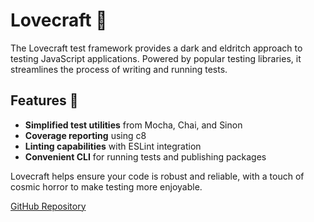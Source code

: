 # Lovecraft 🐙

The Lovecraft test framework provides a dark and eldritch approach to testing JavaScript applications. Powered by popular testing libraries, it streamlines the process of writing and running tests.

## Features 🧪

- **Simplified test utilities** from Mocha, Chai, and Sinon
- **Coverage reporting** using c8
- **Linting capabilities** with ESLint integration
- **Convenient CLI** for running tests and publishing packages

Lovecraft helps ensure your code is robust and reliable, with a touch of cosmic horror to make testing more enjoyable.

[GitHub Repository](https://github.com/phantomaton-ai/lovecraft)
